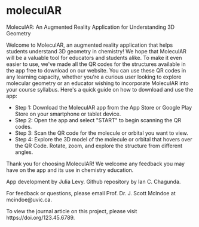 # moleculAR
MoleculAR: An Augmented Reality Application for Understanding 3D Geometry


<p>Welcome to MoleculAR, an augmented reality application that helps students understand 3D geometry in chemistry!
  We hope that MoleculAR will be a valuable tool for educators and students alike. To make it even easier to use, we've made all the QR codes for the structures available in the app free to download on our website. 
  You can use these QR codes in any learning capacity, whether you're a curious user looking to explore molecular geometry or an educator wishing to incorporate MoleculAR into your course syllabus.
  Here's a quick guide on how to download and use the app:
</p>
  <ul> <li>Step 1: Download the MoleculAR app from the App Store or Google Play Store on your smartphone or tablet device.</li>
    <li>Step 2: Open the app and select "START" to begin scanning the QR codes.</li>
    <li>Step 3: Scan the QR code for the molecule or orbital you want to view.</li>
    <li>Step 4: Explore the 3D model of the molecule or orbital that hovers over the QR Code. Rotate, zoom, and explore the structure from different angles.</li></ul> 
  
  <p>Thank you for choosing MoleculAR! We welcome any feedback you may have on the app and its use in chemistry education.</p>
  
  <footer>
    <p>App development by Julia Levy. Github repository by Ian C. Chagunda.</p> 
    <p>For feedback or questions, please email Prof. Dr. J. Scott McIndoe at mcindoe@uvic.ca.</p> 
    <p>To view the journal article on this project, please visit https://doi.org/123.45.6789.</p>
  </footer>

